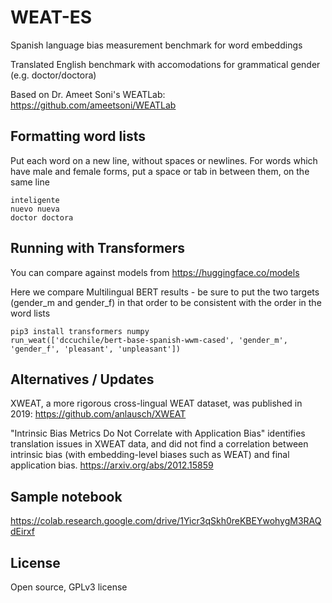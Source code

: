# WEAT-ES

Spanish language bias measurement benchmark for word embeddings

Translated English benchmark with accomodations for grammatical gender
(e.g. doctor/doctora)

Based on Dr. Ameet Soni's WEATLab: https://github.com/ameetsoni/WEATLab

## Formatting word lists

Put each word on a new line, without spaces or newlines.
For words which have male and female forms, put a space or tab in between them,
on the same line

```
inteligente
nuevo nueva
doctor doctora
```

## Running with Transformers

You can compare against models from https://huggingface.co/models

Here we compare Multilingual BERT results - be sure to put the two targets
(gender_m and gender_f) in that order to be consistent with the order in the word lists

```
pip3 install transformers numpy
run_weat(['dccuchile/bert-base-spanish-wwm-cased', 'gender_m', 'gender_f', 'pleasant', 'unpleasant'])
```

## Alternatives / Updates

XWEAT, a more rigorous cross-lingual WEAT dataset, was published in 2019: https://github.com/anlausch/XWEAT

"Intrinsic Bias Metrics Do Not Correlate with Application Bias" identifies translation issues in XWEAT data,
and did not find a correlation between intrinsic bias (with embedding-level biases such as WEAT) and final application bias. https://arxiv.org/abs/2012.15859

## Sample notebook

https://colab.research.google.com/drive/1Yicr3qSkh0reKBEYwohygM3RAQdEirxf

## License

Open source, GPLv3 license
